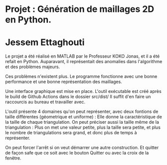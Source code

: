 #		Projet : Génération de maillages 2D en Python.
#			    Jessem Ettaghouti

Le projet a été réalisé en MATLAB par le Professeur KOKO Jonas, et il a été refait en Python.
Auparavant, il représentait des anomalies dans l'algorithme et des problèmes majeurs.

Ces problèmes n'existent plus. Le programme fonctionne avec une bonne performance et une bonne représentation des maillages.

Une interface graphique est mise en place. L'outil exécutable est créé après le build de Github Actions dans le dossier src/dist/
Il suffit d'en faire un raccourcis au bureau et travailler avec.


L'outil présente 4 domaines qu'on peut représenter, avec deux fontions de taille différentes (géometrique et uniforme) : Elle donne la caractéristique de la taille de chaque triangulation. On peut préciser aussi la taille même de la triangulation : Plus on met une valeur petite, plus la taille sera petite, et plus le nombre de triangulations sera grand, et donc plus de temps à représenter.

On peut forcer l'arrêt si on veut démarrer une autre construction. Et quitter de façon safe que ce soit avec le bouton Quitter ou avec la croix de la fenêtre.
